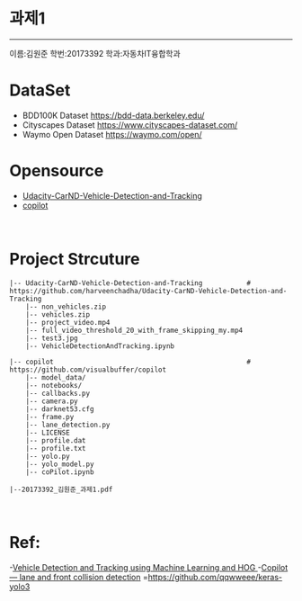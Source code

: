 # 과제1 
-----------------------------------------------------------------------
이름:김원준 학번:20173392 학과:자동차IT융합학과

# DataSet
- BDD100K Dataset https://bdd-data.berkeley.edu/
- Cityscapes Dataset https://www.cityscapes-dataset.com/
- Waymo Open Dataset https://waymo.com/open/

# Opensource 
- [Udacity-CarND-Vehicle-Detection-and-Tracking](https://github.com/harveenchadha/Udacity-CarND-Vehicle-Detection-and-Tracking)
- [copilot](https://github.com/visualbuffer/copilot)


<br>

# Project Strcuture
```
|-- Udacity-CarND-Vehicle-Detection-and-Tracking           #  https://github.com/harveenchadha/Udacity-CarND-Vehicle-Detection-and-Tracking
    |-- non_vehicles.zip
    |-- vehicles.zip
    |-- project_video.mp4
    |-- full_video_threshold_20_with_frame_skipping_my.mp4
    |-- test3.jpg
    |-- VehicleDetectionAndTracking.ipynb

|-- copilot                                                #  https://github.com/visualbuffer/copilot
    |-- model_data/        
    |-- notebooks/
    |-- callbacks.py 
    |-- camera.py
    |-- darknet53.cfg           
    |-- frame.py             
    |-- lane_detection.py       
    |-- LICENSE         
    |-- profile.dat      
    |-- profile.txt           
    |-- yolo.py           
    |-- yolo_model.py
    |-- coPilot.ipynb
    
|--20173392_김원준_과제1.pdf

```

<br>


# Ref:
-[Vehicle Detection and Tracking using Machine Learning and HOG
](https://towardsdatascience.com/vehicle-detection-and-tracking-using-machine-learning-and-hog-f4a8995fc30a)
-[Copilot — lane and front collision detection](https://towardsdatascience.com/copilot-driving-assistance-635e1a50f14)
=https://github.com/qqwweee/keras-yolo3
